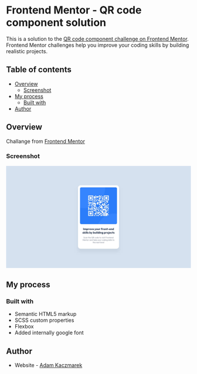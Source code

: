 <!-- @format -->

# Frontend Mentor - QR code component solution

This is a solution to the [QR code component challenge on Frontend Mentor](https://www.frontendmentor.io/challenges/qr-code-component-iux_sIO_H). Frontend Mentor challenges help you improve your coding skills by building realistic projects.

## Table of contents

-   [Overview](#overview)
    -   [Screenshot](#screenshot)
-   [My process](#my-process)
    -   [Built with](#built-with)
-   [Author](#author)

## Overview

Challange from [Frontend Mentor](https://www.frontendmentor.io/challenges/qr-code-component-iux_sIO_H)

### Screenshot

![](./design/desktop-design.jpg)

## My process

### Built with

-   Semantic HTML5 markup
-   SCSS custom properties
-   Flexbox
-   Added internally google font

## Author

-   Website - [Adam Kaczmarek](www.linkedin.com/in/qaczy)
